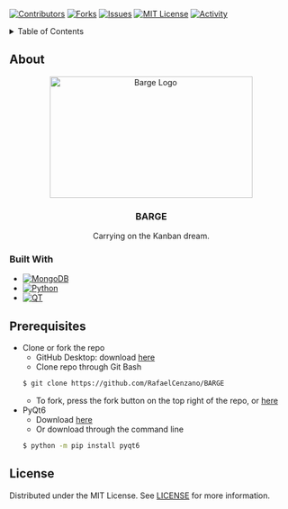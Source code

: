 <!-- PROJECT SHIELDS -->

[![Contributors][contributors-shield]][contributors-url]
[![Forks][forks-shield]][forks-url]
[![Issues][issues-shield]][issues-url]
[![MIT License][license-shield]][license-url]
[![Activity][activity-shield]][activity-url]
<!-- [![Stargazers][stars-shield]][stars-url] -->


<!-- TABLE OF CONTENTS -->
<details>
    <summary> Table of Contents </summary>
    <ol>
        <li>
            <a href="#about"> About the project</a>
            <ul>
                <li><a href="#built-with">Built With</a>
            </ul>
        </li>
        <li>
            <a href="#prerequisites"> Prerequisites</a>
        </li>
        <li>
            <a href="#installation"> Installation</a>
        </li>
        <li>
            <a href="#license"> License</a>
        </li>
    </ol>
</details>


<!-- ABOUT THE PROJECT -->
## About
<div align="center">
    <a href="https://github.com/dinobenj/BARGE">
<img src="https://github.com/RafaelCenzano/BARGE/blob/main/bargeLogo.png" alt="Barge Logo" width="360" height="216">
</a>
<h3 align="center">BARGE</h3>
<p>Carrying on the Kanban dream.</p>
</div>


### Built With

* [![MongoDB][MongoDB.com]][MongoDB-url]
* [![Python][Python.com]][Python-url]
* [![QT][QT.com]][QT-url]


<!-- Getting Started -->
## Prerequisites
 * Clone or fork the repo
    * GitHub Desktop: download [here](https://desktop.github.com/)
    * Clone repo through Git Bash
    ```sh
    $ git clone https://github.com/RafaelCenzano/BARGE
    ```
    * To fork, press the fork button on the top right of the repo, or [here](https://github.com/RafaelCenzano/BARGE/fork)
 * PyQt6 
    * Download [here](https://pypi.org/project/PyQt6/)
    * Or download through the command line
    ```sh
    $ python -m pip install pyqt6
    ```


## License

Distributed under the MIT License. See [LICENSE](https://github.com/RafaelCenzano/BARGE/blob/main/LICENSE) for more information.

<!-- https://home.aveek.io/GitHub-Profile-Badges/ -->

<!-- LINKS & IMAGES -->
[contributors-shield]: https://img.shields.io/github/contributors/RafaelCenzano/BARGE.svg?style=for-the-badge
[contributors-url]: https://github.com/RafaelCenzano/BARGE/graphs/contributors
[forks-shield]: https://img.shields.io/github/forks/RafaelCenzano/BARGE.svg?style=for-the-badge
[forks-url]: https://github.com/RafaelCenzano/BARGE/network/members
[stars-shield]: https://img.shields.io/github/stars/RafaelCenzano/BARGE.svg?style=for-the-badge
[stars-url]: https://github.com/RafaelCenzano/BARGE/stargazers
[issues-shield]: https://img.shields.io/github/issues/RafaelCenzano/BARGE.svg?style=for-the-badge
[issues-url]:  https://github.com/RafaelCenzano/BARGE/issues
[license-shield]: https://img.shields.io/github/license/RafaelCenzano/BARGE.svg?style=for-the-badge
[license-url]: https://github.com/RafaelCenzano/BARGE/blob/master/LICENSE.txt

[activity-shield]: https://img.shields.io/github/last-commit/RafaelCenzano/BARGE?style=for-the-badge
[activity-url]: https://github.com/Zxhjlk/Accessible-Routes/activity



[JavaScript.com]: https://img.shields.io/badge/JavaScript-F7DF1E.svg?style=for-the-badge&logo=JavaScript&logoColor=black
[JavaScript-url]: https://www.javascript.com/
[React.js]: https://img.shields.io/badge/React-20232A?style=for-the-badge&logo=react&logoColor=61DAFB
[React-url]: https://reactjs.org/
[MongoDB.com]: https://img.shields.io/badge/MongoDB-47A248.svg?style=for-the-badge&logo=MongoDB&logoColor=white
[MongoDB-url]: https://www.mongodb.com/
[Python.com]: https://img.shields.io/badge/Python-3776AB.svg?style=for-the-badge&logo=Python&logoColor=white
[Python-url]: https://www.python.org/
[QT.com]: https://img.shields.io/badge/Qt-41CD52.svg?style=for-the-badge&logo=Qt&logoColor=white
[QT-url]: https://www.qt.io/qt-for-python
